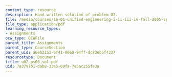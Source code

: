 ```yaml
---
content_type: resource
description: Hand written solution of problem U2.
file: /media/courses/16-01-unified-engineering-i-ii-iii-iv-fall-2005-spring-2006/7a3797b1dab833a569fa7e5ac255fe3a_u02_ps06_sol.pdf
file_type: application/pdf
learning_resource_types:
- Assignments
ocw_type: OCWFile
parent_title: Assignments
parent_type: CourseSection
parent_uid: a6eb2151-6f41-806d-94ff-dc83eb5f4337
resourcetype: Document
title: u02_ps06_sol.pdf
uid: 7a3797b1-dab8-33a5-69fa-7e5ac255fe3a
---
```

